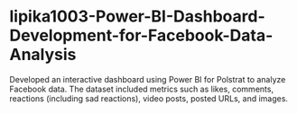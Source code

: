 # lipika1003-Power-BI-Dashboard-Development-for-Facebook-Data-Analysis
Developed an interactive dashboard using Power BI for Polstrat to analyze Facebook data. The dataset included metrics such as likes, comments, reactions (including sad reactions), video posts, posted URLs, and images.

